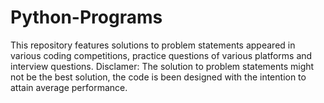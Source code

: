 # Python-Programs
This repository features solutions to problem statements appeared in various coding competitions, practice questions of various platforms and interview questions. Disclamer: The solution to problem statements might not be the best solution, the code is been designed with the intention to attain average performance.
